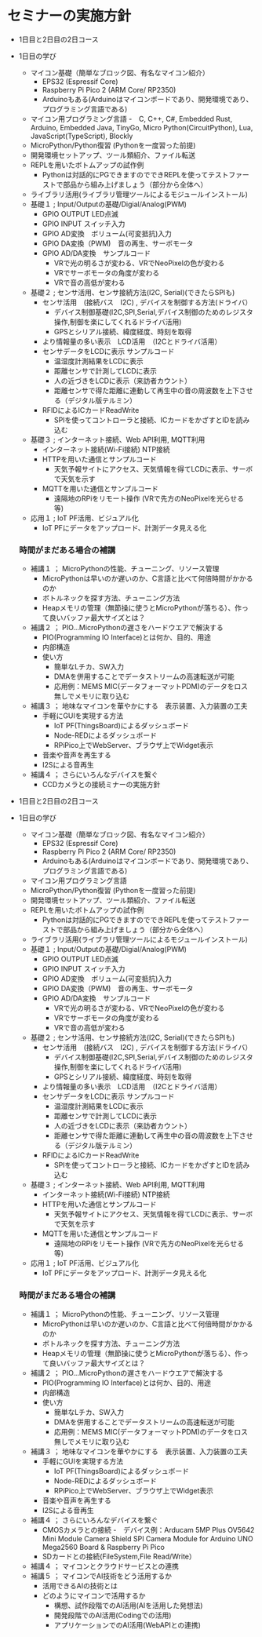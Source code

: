 # セミナーの実施方針

- 1日目と2日目の2日コース
- 1日目の学び
  - マイコン基礎（簡単なブロック図、有名なマイコン紹介）
    -  EPS32 (Espressif Core)
    -  Raspberry Pi Pico 2 (ARM Core/ RP2350)
    -  Arduinoもある(Arduinoはマイコンボードであり、開発環境であり、プログラミング言語である)
  -  マイコン用プログラミング言語
      -　C, C++, C#, Embedded Rust, Arduino, Embedded Java, TinyGo, Micro Python(CircuitPython), Lua, JavaScript(TypeScript), Blockly  
  - MicroPython/Python復習 (Pythonを一度習った前提)
  - 開発環境セットアップ、ツール類紹介、ファイル転送
  - REPLを用いたボトムアップの試作例
     - Pythonは対話的にPGできますのでできREPLを使ってテストファーストで部品から組み上げましょう（部分から全体へ）
  - ライブラリ活用(ライブラリ管理ツールによるモジュールインストール)
  - 基礎１ ;  Input/Outputの基礎/Digial/Analog(PWM)
    - GPIO OUTPUT  LED点滅
    - GPIO INPUT  スイッチ入力
    - GPIO AD変換　ボリューム(可変抵抗)入力
    - GPIO DA変換（PWM)　音の再生、サーボモータ
    - GPIO AD/DA変換　サンプルコード
      - VRで光の明るさが変わる、VRでNeoPixelの色が変わる
      - VRでサーボモータの角度が変わる
      - VRで音の高低が変わる
  - 基礎２ ; センサ活用、センサ接続方法(I2C, Serial)(できたらSPIも)
    - センサ活用　(接続バス　I2C) , デバイスを制御する方法(ドライバ）
      - デバイス制御基礎(I2C,SPI,Serial,デバイス制御のためのレジスタ操作,制御を楽にしてくれるドライバ活用)
      - GPSとシリアル接続、緯度経度、時刻を取得
    - より情報量の多い表示　LCD活用　（I2Cとドライバ活用）
    - センサデータをLCDに表示 サンプルコード
      - 温湿度計測結果をLCDに表示
      - 距離センサで計測してLCDに表示
      - 人の近づきをLCDに表示（来訪者カウント）
      - 距離センサで得た距離に連動して再生中の音の周波数を上下させる（デジタル版テルミン）
    - RFIDによるICカードReadWrite
      -  SPIを使ってコントローラと接続、ICカードをかざすとIDを読み込む 
  - 基礎３ ; インターネット接続、Web API利用, MQTT利用
    - インターネット接続(Wi-Fi接続)  NTP接続
    - HTTPを用いた通信とサンプルコード
      - 天気予報サイトにアクセス、天気情報を得てLCDに表示、サーボで天気を示す
    - MQTTを用いた通信とサンプルコード
      - 遠隔地のRPiをリモート操作 (VRで先方のNeoPixelを光らせる 等)
  - 応用１ ;  IoT PF活用、ビジュアル化
    - IoT PFにデータをアップロード、計測データ見える化

  ### 時間がまだある場合の補講
  - 補講１ ； MicroPythonの性能、チューニング、リソース管理
     - MicroPythonは早いのか遅いのか、C言語と比べて何倍時間がかかるのか
     - ボトルネックを探す方法、チューニング方法
     - Heapメモリの管理（無節操に使うとMicroPythonが落ちる）、作って良いバッファ最大サイズとは？
  - 補講２ ； PIO...MicroPythonの遅さをハードウエアで解決する
     - PIO(Programming IO Interface)とは何か、目的、用途
     - 内部構造
     - 使い方
       - 簡単なLチカ、SW入力
       - DMAを併用することでデータストリームの高速転送が可能
       - 応用例：MEMS MIC(データフォーマットPDM)のデータをロス無しでメモリに取り込む
  - 補講３ ； 地味なマイコンを華やかにする　表示装置、入力装置の工夫
    - 手軽にGUIを実現する方法
      -  IoT PF(ThingsBoard)によるダッシュボード
      -  Node-REDによるダッシュボード
      -  RPiPico上でWebServer、ブラウザ上でWidget表示
    -  音楽や音声を再生する
      - I2Sによる音再生
  - 補講４ ； さらにいろんなデバイスを繋ぐ
    -  CCDカメラとの接続ミナーの実施方針

- 1日目と2日目の2日コース
- 1日目の学び
  - マイコン基礎（簡単なブロック図、有名なマイコン紹介）
    -  EPS32 (Espressif Core)
    -  Raspberry Pi Pico 2 (ARM Core/ RP2350)
    -  Arduinoもある(Arduinoはマイコンボードであり、開発環境であり、プログラミング言語である)
  -  マイコン用プログラミング言語
  - MicroPython/Python復習 (Pythonを一度習った前提)
  - 開発環境セットアップ、ツール類紹介、ファイル転送
  - REPLを用いたボトムアップの試作例
     - Pythonは対話的にPGできますのでできREPLを使ってテストファーストで部品から組み上げましょう（部分から全体へ）
  - ライブラリ活用(ライブラリ管理ツールによるモジュールインストール)
  - 基礎１ ;  Input/Outputの基礎/Digial/Analog(PWM)
    - GPIO OUTPUT  LED点滅
    - GPIO INPUT  スイッチ入力
    - GPIO AD変換　ボリューム(可変抵抗)入力
    - GPIO DA変換（PWM)　音の再生、サーボモータ
    - GPIO AD/DA変換　サンプルコード
      - VRで光の明るさが変わる、VRでNeoPixelの色が変わる
      - VRでサーボモータの角度が変わる
      - VRで音の高低が変わる
  - 基礎２ ; センサ活用、センサ接続方法(I2C, Serial)(できたらSPIも)
    - センサ活用　(接続バス　I2C) , デバイスを制御する方法(ドライバ）
      - デバイス制御基礎(I2C,SPI,Serial,デバイス制御のためのレジスタ操作,制御を楽にしてくれるドライバ活用)
      - GPSとシリアル接続、緯度経度、時刻を取得
    - より情報量の多い表示　LCD活用　（I2Cとドライバ活用）
    - センサデータをLCDに表示 サンプルコード
      - 温湿度計測結果をLCDに表示
      - 距離センサで計測してLCDに表示
      - 人の近づきをLCDに表示（来訪者カウント）
      - 距離センサで得た距離に連動して再生中の音の周波数を上下させる（デジタル版テルミン）
    - RFIDによるICカードReadWrite
      -  SPIを使ってコントローラと接続、ICカードをかざすとIDを読み込む 
  - 基礎３ ; インターネット接続、Web API利用, MQTT利用
    - インターネット接続(Wi-Fi接続)  NTP接続
    - HTTPを用いた通信とサンプルコード
      - 天気予報サイトにアクセス、天気情報を得てLCDに表示、サーボで天気を示す
    - MQTTを用いた通信とサンプルコード
      - 遠隔地のRPiをリモート操作 (VRで先方のNeoPixelを光らせる 等)
  - 応用１ ;  IoT PF活用、ビジュアル化
    - IoT PFにデータをアップロード、計測データ見える化

  ### 時間がまだある場合の補講
  - 補講１ ； MicroPythonの性能、チューニング、リソース管理
     - MicroPythonは早いのか遅いのか、C言語と比べて何倍時間がかかるのか
     - ボトルネックを探す方法、チューニング方法
     - Heapメモリの管理（無節操に使うとMicroPythonが落ちる）、作って良いバッファ最大サイズとは？
  - 補講２ ； PIO...MicroPythonの遅さをハードウエアで解決する
     - PIO(Programming IO Interface)とは何か、目的、用途
     - 内部構造
     - 使い方
       - 簡単なLチカ、SW入力
       - DMAを併用することでデータストリームの高速転送が可能
       - 応用例：MEMS MIC(データフォーマットPDM)のデータをロス無しでメモリに取り込む
  - 補講３ ； 地味なマイコンを華やかにする　表示装置、入力装置の工夫
    - 手軽にGUIを実現する方法
      -  IoT PF(ThingsBoard)によるダッシュボード
      -  Node-REDによるダッシュボード
      -  RPiPico上でWebServer、ブラウザ上でWidget表示
    -  音楽や音声を再生する
      - I2Sによる音再生
  - 補講４ ； さらにいろんなデバイスを繋ぐ
    -  CMOSカメラとの接続
      -　デバイス例：Arducam 5MP Plus OV5642 Mini Module Camera Shield SPI Camera Module for Arduino UNO Mega2560 Board & Raspberry Pi Pico    
    -  SDカードとの接続(FileSystem,File Read/Write）    
  - 補講４ ； マイコンとクラウドサービスとの連携
  - 補講５ ； マイコンでAI技術をどう活用するか
    - 活用できるAIの技術とは
    - どのようにマイコンで活用するか
      - 構想、試作段階でのAI活用(AIを活用した発想法)
      - 開発段階でのAI活用(Codingでの活用)
      - アプリケーションでのAI活用(WebAPIとの連携) 
